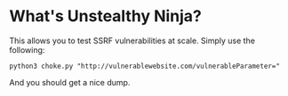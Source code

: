 # What's Unstealthy Ninja?

This allows you to test SSRF vulnerabilities at scale. Simply use the following:

```python3 choke.py "http://vulnerablewebsite.com/vulnerableParameter="```

And you should get a nice dump. 
